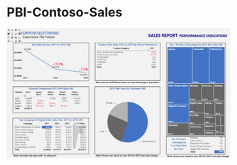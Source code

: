 # PBI-Contoso-Sales

![alt text](https://github.com/aaronmkwong/PBI-Contoso-Sales/blob/main/PBI_Contoso_Sales_Poster.JPG)
